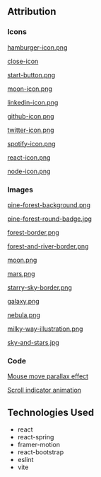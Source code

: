 ## Attribution

### Icons

[hamburger-icon.png](https://www.flaticon.com/free-icons/hamburger)

[close-icon](https://www.flaticon.com/free-icons/close)

[start-button.png](https://www.flaticon.com/free-icons/start-button)

[moon-icon.png](https://www.flaticon.com/free-icons/full-moon)

[linkedin-icon.png](https://www.flaticon.com/free-icons/linkedin)

[github-icon.png](https://www.flaticon.com/free-icons/github)

[twitter-icon.png](https://www.flaticon.com/free-icons/twitter)

[spotify-icon.png](https://www.flaticon.com/free-icons/brands-and-logotypes)

[react-icon.png](https://www.flaticon.com/free-icons/react)

[node-icon.png](https://www.flaticon.com/free-icons/nodejs)

### Images

[pine-forest-background.png](https://www.rawpixel.com/image/6290265/png-background-aesthetic)

[pine-forest-round-badge.jpg](https://www.rawpixel.com/image/6654558/foggy-forest-badge-nature-photo-round-shape)

[forest-border.png](https://www.rawpixel.com/image/6672712/forest-png-border-transparent-background)

[forest-and-river-border.png](https://www.rawpixel.com/image/6782082/png-sticker-trees)

[moon.png](https://www.rawpixel.com/image/8321239/full-moon-png-sticker-transparent-background)

[mars.png](https://www.rawpixel.com/image/6728909/png-sticker-planet)

[starry-sky-border.png](https://www.rawpixel.com/image/7054629/night-sky-png-border-transparent-background)

[galaxy.png](https://www.rawpixel.com/image/15546436/png-colorful-wallpaper-galaxy-nebula-space-background)

[nebula.png](https://www.rawpixel.com/image/15546453/png-colorful-wallpaper-galaxy-nebula-space-background)

[milky-way-illustration.png](https://www.pexels.com/photo/milky-way-illustration-1169754/)

[sky-and-stars.jpg](https://www.pexels.com/photo/sky-and-starts-1005309/)

### Code

[Mouse move parallax effect](https://www.youtube.com/watch?v=kyq_dQL70cQ)

[Scroll indicator animation](https://www.youtube.com/watch?v=330XEY_mock)

## Technologies Used

- react
- react-spring
- framer-motion
- react-bootstrap
- eslint
- vite